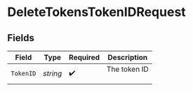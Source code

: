 # DeleteTokensTokenIDRequest


## Fields

| Field              | Type               | Required           | Description        |
| ------------------ | ------------------ | ------------------ | ------------------ |
| `TokenID`          | *string*           | :heavy_check_mark: | The token ID<br/><br/> |